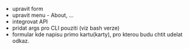 - upravit form
- upravit menu - About, ...
- integrovat API
- pridat args pro CLI pouziti (viz bash verze)
- formular kde napisu primo kartu(karty), pro kterou budu chtit udelat odkaz.
